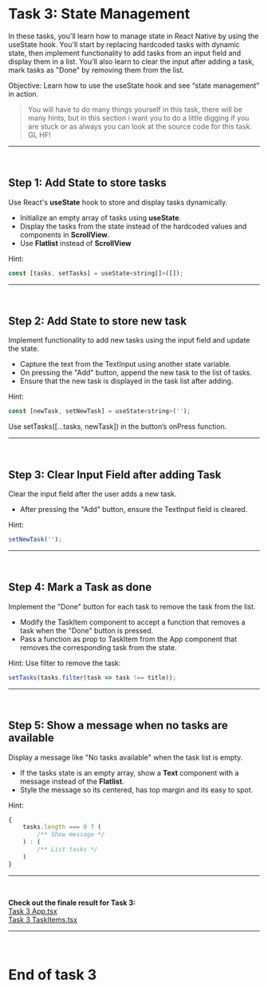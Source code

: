 # Task 3: State Management

In these tasks, you'll learn how to manage state in React Native by using the useState hook. You'll start by replacing hardcoded tasks with dynamic state, then implement functionality to add tasks from an input field and display them in a list. You'll also learn to clear the input after adding a task, mark tasks as "Done" by removing them from the list.

Objective: Learn how to use the useState hook and see “state management” in action.

> You will have to do many things yourself in this task, there will be many hints, but in this section i want you to do a little digging if you are stuck or as always you can look at the source code for this task. GL HF!

---
<br/>

## Step 1: Add State to store tasks
Use React's **useState** hook to store and display tasks dynamically.

- Initialize an empty array of tasks using **useState**.
- Display the tasks from the state instead of the hardcoded values and components in **ScrollView**.
- Use **Flatlist** instead of **ScrollView**

Hint:
```js
const [tasks, setTasks] = useState<string[]>([]); 
```
---
<br/>

## Step 2: Add State to store new task
Implement functionality to add new tasks using the input field and update the state.

- Capture the text from the TextInput using another state variable.
- On pressing the "Add" button, append the new task to the list of tasks.
- Ensure that the new task is displayed in the task list after adding.

Hint:
```js
const [newTask, setNewTask] = useState<string>('');
```
Use setTasks([...tasks, newTask]) in the button’s onPress function.

---
<br/>

## Step 3: Clear Input Field after adding Task
Clear the input field after the user adds a new task.

- After pressing the "Add" button, ensure the TextInput field is cleared.

Hint:
```js
setNewTask(''); 
```

---
<br/>

## Step 4: Mark a Task as done
Implement the "Done" button for each task to remove the task from the list.

- Modify the TaskItem component to accept a function that removes a task when the "Done" button is pressed.
- Pass a function as prop to TaskItem from the App component that removes the corresponding task from the state.

Hint: Use filter to remove the task:
```js
setTasks(tasks.filter(task => task !== title));
```

---
<br/>

## Step 5: Show a message when no tasks are available
Display a message like "No tasks available" when the task list is empty.

- If the tasks state is an empty array, show a **Text** component with a message instead of the **Flatlist**.
- Style the message so its centered, has top margin and its easy to spot.

Hint:
```js
{
    tasks.length === 0 ? (
        /** Show message */
    ) : (
        /** List tasks */
    )
}
```
---
<br/>

**Check out the finale result for Task 3:**\
[Task 3 App.tsx](https://github.com/fak1337/pentia_mobile_learning_tasks/blob/main/React-Native/Task3/src/App.tsx)\
[Task 3 TaskItems.tsx](https://github.com/fak1337/pentia_mobile_learning_tasks/blob/main/React-Native/Task3/src/components/TaskItem.tsx)

---
<br/>

# End of task 3